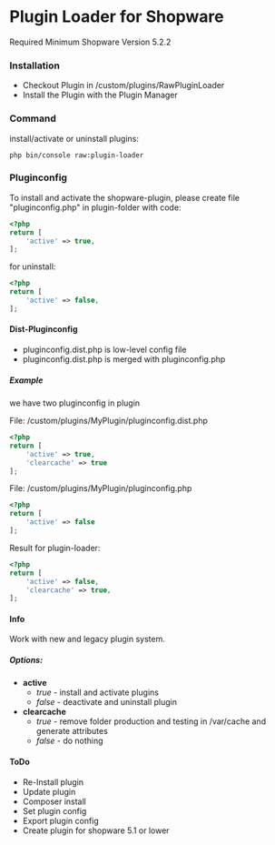 # Plugin Loader for Shopware
Required Minimum Shopware Version 5.2.2

### Installation
* Checkout Plugin in /custom/plugins/RawPluginLoader
* Install the Plugin with the Plugin Manager

### Command

install/activate or uninstall plugins:
```
php bin/console raw:plugin-loader
```

### Pluginconfig
To install and activate the shopware-plugin, please create file "pluginconfig.php" in plugin-folder with code:

```php
<?php
return [
    'active' => true,
];
```

for uninstall:

```php
<?php
return [
    'active' => false,
];
```

#### Dist-Pluginconfig

- pluginconfig.dist.php is low-level config file
- pluginconfig.dist.php is merged with pluginconfig.php

##### Example

we have two pluginconfig in plugin

File: /custom/plugins/MyPlugin/pluginconfig.dist.php
```php
<?php
return [
    'active' => true,
    'clearcache' => true
];
```

File: /custom/plugins/MyPlugin/pluginconfig.php
```php
<?php
return [
    'active' => false
];
```

Result for plugin-loader:
```php
<?php
return [
    'active' => false,
    'clearcache' => true,
];
```

#### Info

Work with new and legacy plugin system. 

##### Options:
- **active**
  - _true_ - install and activate plugins
  - _false_ - deactivate and uninstall plugin
- **clearcache**
  - _true_ - remove folder production and testing in /var/cache and generate attributes
  - _false_ - do nothing 

#### ToDo
* Re-Install plugin
* Update plugin
* Composer install
* Set plugin config
* Export plugin config
* Create plugin for shopware 5.1 or lower

